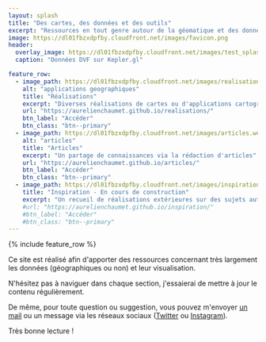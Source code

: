 ```yaml
---
layout: splash
title: "Des cartes, des données et des outils"
excerpt: "Ressources en tout genre autour de la géomatique et des données"
image: https://dl01fbzxdpfby.cloudfront.net/images/favicon.png
header:
  overlay_image: https://dl01fbzxdpfby.cloudfront.net/images/test_splash.webp
  caption: "Données DVF sur Kepler.gl"

feature_row:
  - image_path: https://dl01fbzxdpfby.cloudfront.net/images/realisations_puzzle.webp
    alt: "applications geographiques"
    title: "Réalisations"
    excerpt: "Diverses réalisations de cartes ou d'applications cartographiques web"
    url: "https://aurelienchaumet.github.io/realisations/"
    btn_label: "Accéder"
    btn_class: "btn--primary"
  - image_path: https://dl01fbzxdpfby.cloudfront.net/images/articles.webp
    alt: "articles"
    title: "Articles"
    excerpt: "Un partage de connaissances via la rédaction d'articles"
    url: "https://aurelienchaumet.github.io/articles/"
    btn_label: "Accéder"
    btn_class: "btn--primary"
  - image_path: https://dl01fbzxdpfby.cloudfront.net/images/inspiration.webp
    title: "Inspiration - En cours de construction"
    excerpt: "Un recueil de réalisations extérieures sur des sujets autour de la cartographie, des données et de visualisations diverses et variées"
    #url: "https://aurelienchaumet.github.io/inspiration/"
    #btn_label: "Accéder"
    #btn_class: "btn--primary"
---
```


{% include feature_row %}

Ce site est réalisé afin d'apporter des ressources concernant très largement les données (géographiques ou non) et leur visualisation.

N'hésitez pas à naviguer dans chaque section, j'essaierai de mettre à jour le contenu régulièrement.

De même, pour toute question ou suggestion, vous pouvez m'envoyer [un mail](mailto:aurelienchaumet17@gmail.com) ou un message via les réseaux sociaux ([Twitter](https://twitter.com/aurelienchaumet) ou [Instagram](https://instagram.com/aurelienchaumet)).

Très bonne lecture !
